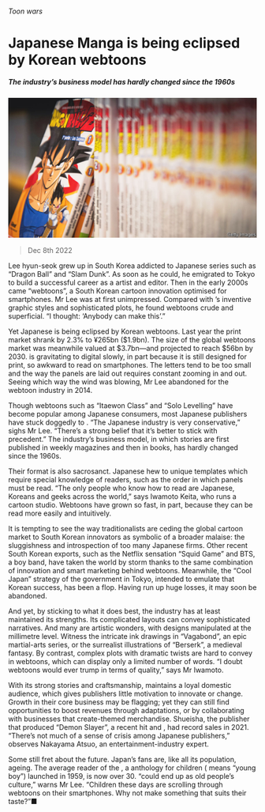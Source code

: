 ###### Toon wars

# Japanese Manga is being eclipsed by Korean webtoons 

##### The industry’s business model has hardly changed since the 1960s 

![image](images/20221210_ASP003.jpg) 

> Dec 8th 2022 

Lee hyun-seok grew up in South Korea addicted to Japanese  series such as “Dragon Ball” and “Slam Dunk”. As soon as he could, he emigrated to Tokyo to build a successful career as a artist and editor. Then in the early 2000s came “webtoons”, a South Korean cartoon innovation optimised for smartphones. Mr Lee was at first unimpressed. Compared with ’s inventive graphic styles and sophisticated plots, he found webtoons crude and superficial. “I thought: ‘Anybody can make this’.”

Yet Japanese  is being eclipsed by Korean webtoons. Last year the  print market shrank by 2.3% to ¥265bn ($1.9bn). The size of the global webtoons market was meanwhile valued at $3.7bn—and projected to reach $56bn by 2030.  is gravitating to digital slowly, in part because it is still designed for print, so awkward to read on smartphones. The letters tend to be too small and the way the panels are laid out requires constant zooming in and out. Seeing which way the wind was blowing, Mr Lee abandoned for the webtoon industry in 2014.

Though webtoons such as “Itaewon Class” and “Solo Levelling” have become popular among Japanese consumers, most Japanese publishers have stuck doggedly to . “The Japanese industry is very conservative,” sighs Mr Lee. “There’s a strong belief that it’s better to stick with precedent.” The  industry’s business model, in which stories are first published in weekly magazines and then in books, has hardly changed since the 1960s. 

Their format is also sacrosanct. Japanese  hew to unique templates which require special knowledge of readers, such as the order in which panels must be read. “The only people who know how to read are Japanese, Koreans and geeks across the world,” says Iwamoto Keita, who runs a cartoon studio. Webtoons have grown so fast, in part, because they can be read more easily and intuitively.

It is tempting to see the way  traditionalists are ceding the global cartoon market to South Korean innovators as symbolic of a broader malaise: the sluggishness and introspection of too many Japanese firms. Other recent South Korean exports, such as the Netflix sensation “Squid Game” and BTS, a boy band, have taken the world by storm thanks to the same combination of innovation and smart marketing behind webtoons. Meanwhile, the “Cool Japan” strategy of the government in Tokyo, intended to emulate that Korean success, has been a flop. Having run up huge losses, it may soon be abandoned. 

And yet, by sticking to what it does best, the  industry has at least maintained its strengths. Its complicated layouts can convey sophisticated narratives. And many  are artistic wonders, with designs manipulated at the millimetre level. Witness the intricate ink drawings in “Vagabond”, an epic martial-arts series, or the surrealist illustrations of “Berserk”, a medieval fantasy. By contrast, complex plots with dramatic twists are hard to convey in webtoons, which can display only a limited number of words. “I doubt webtoons would ever trump in terms of quality,” says Mr Iwamoto.

With its strong stories and craftsmanship,  maintains a loyal domestic audience, which gives publishers little motivation to innovate or change. Growth in their core business may be flagging; yet they can still find opportunities to boost revenues through  adaptations, or by collaborating with businesses that create-themed merchandise. Shueisha, the publisher that produced “Demon Slayer”, a recent hit  and , had record sales in 2021. “There’s not much of a sense of crisis among Japanese publishers,” observes Nakayama Atsuo, an entertainment-industry expert.

Some still fret about the future. Japan’s  fans are, like all its population, ageing. The average reader of the , a  anthology for children ( means “young boy”) launched in 1959, is now over 30. “could end up as old people’s culture,” warns Mr Lee. “Children these days are scrolling through webtoons on their smartphones. Why not make something that suits their taste?”■


